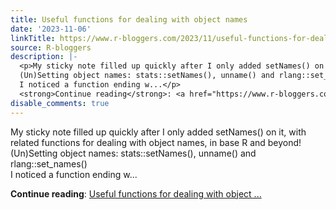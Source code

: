 ```yaml
---
title: Useful functions for dealing with object names
date: '2023-11-06'
linkTitle: https://www.r-bloggers.com/2023/11/useful-functions-for-dealing-with-object-names/
source: R-bloggers
description: |-
  <p>My sticky note filled up quickly after I only added setNames() on it, with related functions for dealing with object names, in base R and beyond!<br />
  (Un)Setting object names: stats::setNames(), unname() and rlang::set_names()<br />
  I noticed a function ending w...</p>
  <strong>Continue reading</strong>: <a href="https://www.r-bloggers.com/2023/11/useful-functions-for-dealing-with-object-names/">Useful functions for dealing with object ...
disable_comments: true
---
```

<p>My sticky note filled up quickly after I only added setNames() on it, with related functions for dealing with object names, in base R and beyond!<br />
(Un)Setting object names: stats::setNames(), unname() and rlang::set_names()<br />
I noticed a function ending w...</p>
<strong>Continue reading</strong>: <a href="https://www.r-bloggers.com/2023/11/useful-functions-for-dealing-with-object-names/">Useful functions for dealing with object ...